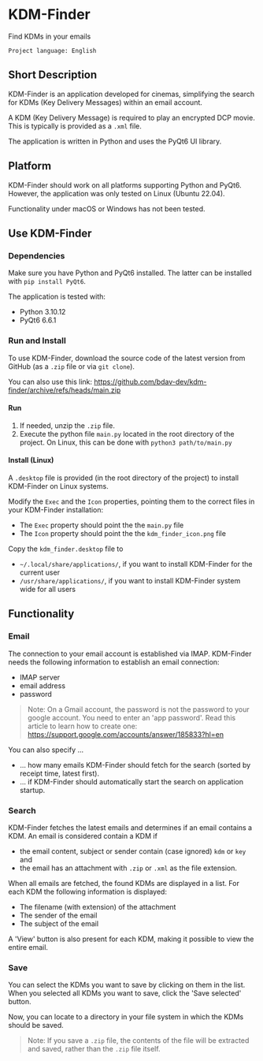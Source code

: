 # KDM-Finder
Find KDMs in your emails

`Project language: English`



## Short Description
KDM-Finder is an application developed for cinemas, simplifying the search for KDMs (Key Delivery Messages) within an email account.

A KDM (Key Delivery Message) is required to play an encrypted DCP movie. This is typically is provided as a `.xml` file.

The application is written in Python and uses the PyQt6 UI library.



## Platform
KDM-Finder should work on all platforms supporting Python and PyQt6. However, the application was only tested on Linux (Ubuntu 22.04). 

Functionality under macOS or Windows has not been tested.



## Use KDM-Finder

### Dependencies
Make sure you have Python and PyQt6 installed. The latter can be installed with `pip install PyQt6`.

The application is tested with:
- Python 3.10.12
- PyQt6 6.6.1

### Run and Install
To use KDM-Finder, download the source code of the latest version from GitHub (as a `.zip` file or via `git clone`).

You can also use this link: https://github.com/bdav-dev/kdm-finder/archive/refs/heads/main.zip

#### Run
1. If needed, unzip the `.zip` file.
2. Execute the python file `main.py` located in the root directory of the project. On Linux, this can be done with `python3 path/to/main.py`

#### Install (Linux)
A `.desktop` file is provided (in the root directory of the project) to install KDM-Finder on Linux systems.

Modify the `Exec` and the `Icon` properties, pointing them to the correct files in your KDM-Finder installation:
- The `Exec` property should point the the `main.py` file
- The `Icon` property should point the the `kdm_finder_icon.png` file

Copy the `kdm_finder.desktop` file to
- `~/.local/share/applications/`, if you want to install KDM-Finder for the current user
- `/usr/share/applications/`, if you want to install KDM-Finder system wide for all users


## Functionality
### Email
The connection to your email account is established via IMAP. KDM-Finder needs the following information to establish an email connection:
- IMAP server
- email address
- password

> Note: On a Gmail account, the password is not the password to your google account. You need to enter an 'app password'. Read this article to learn how to create one: https://support.google.com/accounts/answer/185833?hl=en


You can also specify ...
- ... how many emails KDM-Finder should fetch for the search (sorted by receipt time, latest first).
- ... if KDM-Finder should automatically start the search on application startup.

### Search
KDM-Finder fetches the latest emails and determines if an email contains a KDM. An email is considered contain a KDM if
- the email content, subject or sender contain (case ignored) `kdm` or `key` and
- the email has an attachment with `.zip` or `.xml` as the file extension.

When all emails are fetched, the found KDMs are displayed in a list. For each KDM the following information is displayed:
- The filename (with extension) of the attachment
- The sender of the email
- The subject of the email

A 'View' button is also present for each KDM, making it possible to view the entire email.

### Save
You can select the KDMs you want to save by clicking on them in the list. When you selected all KDMs you want to save, click the 'Save selected' button.

Now, you can locate to a directory in your file system in which the KDMs should be saved.

> Note: If you save a `.zip` file, the contents of the file will be extracted and saved, rather than the `.zip` file itself.

